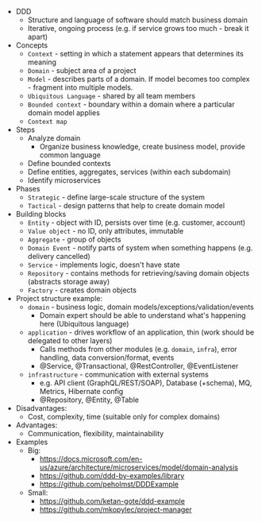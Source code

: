 * DDD
    * Structure and language of software should match business domain
    * Iterative, ongoing process (e.g. if service grows too much - break it apart)
* Concepts
    * `Context` - setting in which a statement appears that determines its meaning
    * `Domain` - subject area of a project
    * `Model` - describes parts of a domain. If model becomes too complex - fragment into multiple models.
    * `Ubiquitous Language` - shared by all team members
    * `Bounded context` - boundary within a domain where a particular domain model applies
    * `Context map`
* Steps
    * Analyze domain
        * Organize business knowledge, create business model, provide common language
    * Define bounded contexts
    * Define entities, aggregates, services (within each subdomain)
    * Identify microservices
* Phases
    * `Strategic` - define large-scale structure of the system
    * `Tactical` - design patterns that help to create domain model
* Building blocks
    * `Entity` - object with ID, persists over time (e.g. customer, account)
    * `Value object` - no ID, only attributes, immutable
    * `Aggregate` - group of objects
    * `Domain Event` - notify parts of system when something happens (e.g. delivery cancelled)
    * `Service` - implements logic, doesn't have state
    * `Repository` - contains methods for retrieving/saving domain objects (abstracts storage away)
    * `Factory` - creates domain objects
* Project structure example:
    * `domain` - business logic, domain models/exceptions/validation/events
        * Domain expert should be able to understand what's happening here (Ubiquitous language)
    * `application` - drives workflow of an application, thin (work should be delegated to other layers)
        * Calls methods from other modules (e.g. `domain`, `infra`), error handling, data conversion/format, events
        * @Service, @Transactional, @RestController, @EventListener
    * `infrastructure` - communication with external systems
        * e.g. API client (GraphQL/REST/SOAP), Database (+schema), MQ, Metrics, Hibernate config
        * @Repository, @Entity, @Table
* Disadvantages:
    * Cost, complexity, time (suitable only for complex domains)
* Advantages:
    * Communication, flexibility, maintainability
* Examples
    * Big:
        * https://docs.microsoft.com/en-us/azure/architecture/microservices/model/domain-analysis
        * https://github.com/ddd-by-examples/library
        * https://github.com/peholmst/DDDExample
    * Small:
        * https://github.com/ketan-gote/ddd-example
        * https://github.com/mkopylec/project-manager

